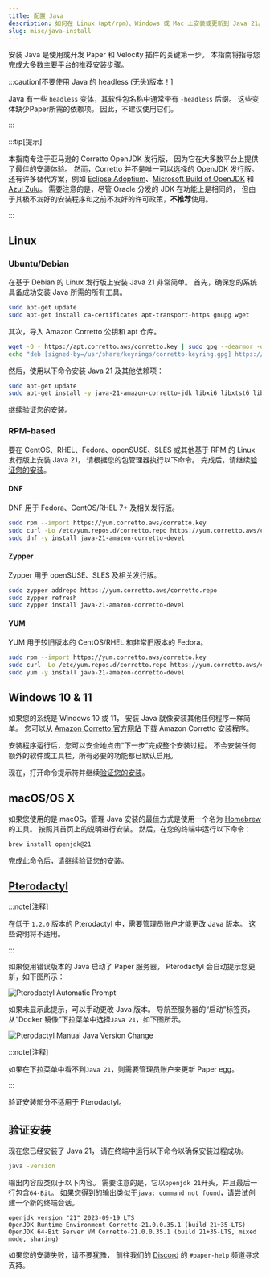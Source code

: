 ```yaml
---
title: 配置 Java
description: 如何在 Linux（apt/rpm）、Windows 或 Mac 上安装或更新到 Java 21。
slug: misc/java-install
---
```


安装 Java 是使用或开发 Paper 和 Velocity 插件的关键第一步。
本指南将指导您完成大多数主要平台的推荐安装步骤。

:::caution[不要使用 Java 的 headless (无头)版本！]

Java 有一些 `headless` 变体，其软件包名称中通常带有 `-headless` 后缀。
这些变体缺少Paper所需的依赖项。 因此，不建议使用它们。

:::

:::tip[提示]

本指南专注于亚马逊的 Corretto OpenJDK 发行版，
因为它在大多数平台上提供了最佳的安装体验。
然而，Corretto 并不是唯一可以选择的 OpenJDK 发行版。
还有许多替代方案，例如 [Eclipse Adoptium](https://adoptium.net/)、[Microsoft Build of OpenJDK](https://www.microsoft.com/openjdk)
和 [Azul Zulu](https://www.azul.com/downloads/?package=jdk)。
需要注意的是，尽管 Oracle 分发的 JDK 在功能上是相同的，
但由于其极不友好的安装程序和之前不友好的许可政策，**不推荐**使用。

:::

## Linux

### Ubuntu/Debian

在基于 Debian 的 Linux 发行版上安装 Java 21 非常简单。
首先，确保您的系统具备成功安装 Java 所需的所有工具。

```bash
sudo apt-get update
sudo apt-get install ca-certificates apt-transport-https gnupg wget
```

其次，导入 Amazon Corretto 公钥和 apt 仓库。

```bash
wget -O - https://apt.corretto.aws/corretto.key | sudo gpg --dearmor -o /usr/share/keyrings/corretto-keyring.gpg && \
echo "deb [signed-by=/usr/share/keyrings/corretto-keyring.gpg] https://apt.corretto.aws stable main" | sudo tee /etc/apt/sources.list.d/corretto.list
```

然后，使用以下命令安装 Java 21 及其他依赖项：

```bash
sudo apt-get update
sudo apt-get install -y java-21-amazon-corretto-jdk libxi6 libxtst6 libxrender1
```

继续[验证您的安装](#验证安装)。

### RPM-based

要在 CentOS、RHEL、Fedora、openSUSE、SLES 或其他基于 RPM 的 Linux 发行版上安装 Java 21，
请根据您的包管理器执行以下命令。
完成后，请继续[验证您的安装](#验证安装)。

#### DNF

DNF 用于 Fedora、CentOS/RHEL 7+ 及相关发行版。

```bash
sudo rpm --import https://yum.corretto.aws/corretto.key
sudo curl -Lo /etc/yum.repos.d/corretto.repo https://yum.corretto.aws/corretto.repo
sudo dnf -y install java-21-amazon-corretto-devel
```

#### Zypper

Zypper 用于 openSUSE、SLES 及相关发行版。

```bash
sudo zypper addrepo https://yum.corretto.aws/corretto.repo
sudo zypper refresh
sudo zypper install java-21-amazon-corretto-devel
```

#### YUM

YUM 用于较旧版本的 CentOS/RHEL 和非常旧版本的 Fedora。

```bash
sudo rpm --import https://yum.corretto.aws/corretto.key
sudo curl -Lo /etc/yum.repos.d/corretto.repo https://yum.corretto.aws/corretto.repo
sudo yum -y install java-21-amazon-corretto-devel
```

## Windows 10 & 11

如果您的系统是 Windows 10 或 11，
安装 Java 就像安装其他任何程序一样简单。
您可以从 [Amazon Corretto 官方网站](https://corretto.aws/downloads/latest/amazon-corretto-21-x64-windows-jdk.msi) 下载 Amazon Corretto 安装程序。

安装程序运行后，您可以安全地点击“下一步”完成整个安装过程。
不会安装任何额外的软件或工具栏，所有必要的功能都已默认启用。

现在，打开命令提示符并继续[验证您的安装](#验证安装)。

## macOS/OS X

如果您使用的是 macOS，管理 Java 安装的最佳方式是使用一个名为 [Homebrew](https://brew.sh) 的工具。
按照其首页上的说明进行安装。
然后，在您的终端中运行以下命令：

```bash
brew install openjdk@21
```

完成此命令后，请继续[验证您的安装](#验证安装)。

## [Pterodactyl](https://pterodactyl.io/)

:::note[注释]

在低于 `1.2.0` 版本的 Pterodactyl 中，需要管理员账户才能更改 Java 版本。
这些说明将不适用。

:::

如果使用错误版本的 Java 启动了 Paper 服务器，
Pterodactyl 会自动提示您更新，如下图所示：

![Pterodactyl Automatic Prompt](./assets/pterodactyl-prompt.png)

如果未显示此提示，可以手动更改 Java 版本。
导航至服务器的“启动”标签页，
从“Docker 镜像”下拉菜单中选择`Java 21`，如下图所示。

![Pterodactyl Manual Java Version Change](./assets/pterodactyl-manual.png)

:::note[注释]

如果在下拉菜单中看不到`Java 21`，则需要管理员账户来更新 Paper egg。

:::

验证安装部分不适用于 Pterodactyl。

## 验证安装

现在您已经安装了 Java 21，
请在终端中运行以下命令以确保安装过程成功。

```bash
java -version
```

输出内容应类似于以下内容。
需要注意的是，它以`openjdk 21`开头，并且最后一行包含`64-Bit`。
如果您得到的输出类似于`java: command not found`，请尝试创建一个新的终端会话。

```
openjdk version "21" 2023-09-19 LTS
OpenJDK Runtime Environment Corretto-21.0.0.35.1 (build 21+35-LTS)
OpenJDK 64-Bit Server VM Corretto-21.0.0.35.1 (build 21+35-LTS, mixed mode, sharing)
```

如果您的安装失败，请不要犹豫，
前往我们的 [Discord](https://discord.gg/papermc) 的 `#paper-help` 频道寻求支持。

